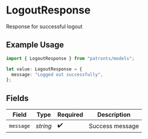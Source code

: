 # LogoutResponse

Response for successful logout

## Example Usage

```typescript
import { LogoutResponse } from "patronts/models";

let value: LogoutResponse = {
  message: "Logged out successfully",
};
```

## Fields

| Field              | Type               | Required           | Description        |
| ------------------ | ------------------ | ------------------ | ------------------ |
| `message`          | *string*           | :heavy_check_mark: | Success message    |